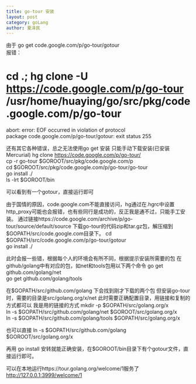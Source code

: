 ```yaml
---
title: go-tour 安装
layout: post
category: goLang
author: 夏泽民
---
```

<!-- more -->
由于 go get code.google.com/p/go-tour/gotour  
报错： 
 # cd .; hg clone -U https://code.google.com/p/go-tour /usr/home/huaying/go/src/pkg/code.google.com/p/go-tour  
abort: error: EOF occurred in violation of protocol  
package code.google.com/p/go-tour/gotour: exit status 255  

还有其它各种错误，总之无法使用go get 安装 
只能手动下载安装(已安装Mercurial) 
hg clone https://code.google.com/p/go-tour/  
cp -r go-tour $GOROOT/src/pkg/code.google.com/p  
cd $GOROOT/src/pkg/code.google.com/p/go-tour/go-tour  
go install ./  
ls -lrt $GOROOT/bin  

可以看到有一个gotour，直接运行即可 

由于国情的原因，code.google.com不能直接访问，hg通过在.hgrc中设置http_proxy可能也会报错，也有些同行是成功的，反正我是通不过，只能手工安装。 
通过链接https://code.google.com/archive/p/go-tour/source/default/source
下载go-tour的代码zip和tar.gz包，解压缩到$GOPATH/src/code.google.com目录下。 
cd $GOPATH/src/code.google.com/p/go-tour/gotour  
go install ./  

此时会报一些错，根据每个人的环境会有所不同，根据提示安装所需要的包 
在github/golang中有对应的包，如net和tools包用以下两个命令 
go get github.com/golang/net  
go get github.com/golang/tools  

在$GOPATH/src/github.com/golang 下会找到刚才下载的两个包 
但安装go-tour时，需要的目录是src/golang.org/x/net 
此时需要正确配置目录，用链接和复制的方式都可以 
我是用的链接的方式 
mkdir -p $GOPATH/src/golang.org/x  
ln -s $GOPATH/src/github.com/golang/net $GOROOT/src/golang.org/x  
ln -s $GOPATH/src/github.com/golang/tools $GOPATH/src/golang.org/x  

也可以直接 
ln -s $GOPATH/src/github.com/golang $GOROOT/src/golang.org/x  

再用 go install 安转就能正确安装，在$GOROOT/bin目录下有个gotour文件，直接运行即可。

可以在本地运行https://tour.golang.org/welcome/1服务了
http://127.0.0.1:3999/welcome/1